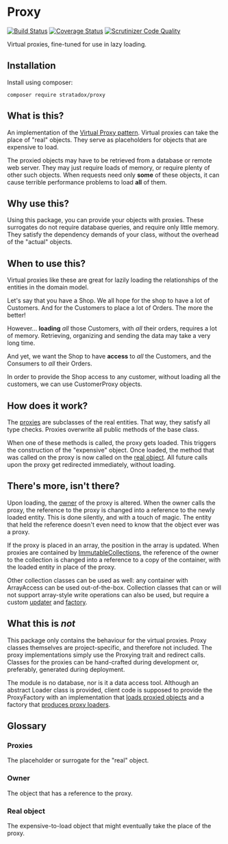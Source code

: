 # Proxy

[![Build Status](https://travis-ci.org/Stratadox/Proxy.svg?branch=master)](https://travis-ci.org/Stratadox/Proxy)
[![Coverage Status](https://coveralls.io/repos/github/Stratadox/Proxy/badge.svg?branch=master)](https://coveralls.io/github/Stratadox/Proxy?branch=master)
[![Scrutinizer Code Quality](https://scrutinizer-ci.com/g/Stratadox/Proxy/badges/quality-score.png?b=master)](https://scrutinizer-ci.com/g/Stratadox/Proxy/?branch=master)

Virtual proxies, fine-tuned for use in lazy loading.

## Installation

Install using composer:

`composer require stratadox/proxy`

## What is this?

An implementation of the [Virtual Proxy pattern](https://en.wikipedia.org/wiki/Proxy_pattern#Virtual_Proxy).
Virtual proxies can take the place of "real" objects. 
They serve as placeholders for objects that are expensive to load.

The proxied objects may have to be retrieved from a database or remote web server.
They may just require loads of memory, or require plenty of other such objects.
When requests need only **some** of these objects, it can cause terrible performance 
problems to load **all** of them.

## Why use this?

Using this package, you can provide your objects with proxies.
These surrogates do not require database queries, and require only little memory.
They satisfy the dependency demands of your class, without the overhead of the
"actual" objects.

## When to use this?

Virtual proxies like these are great for lazily loading the relationships of the
entities in the domain model.

Let's say that you have a Shop. We all hope for the shop to have a lot of Customers.
And for the Customers to place a lot of Orders. The more the better!

However... **loading** *all* those Customers, with *all* their orders, requires a 
lot of memory. Retrieving, organizing and sending the data may take a very long time.

And yet, we want the Shop to have **access** to *all* the Customers, and the
Consumers to *all* their Orders.

In order to provide the Shop access to any customer, without loading all the 
customers, we can use CustomerProxy objects.

## How does it work?

The [proxies](https://github.com/Stratadox/Proxy#proxies) are subclasses of the 
real entities.
That way, they satisfy all type checks.
Proxies overwrite all public methods of the base class.

When one of these methods is called, the proxy gets loaded.
This triggers the construction of the "expensive" object.
Once loaded, the method that was called on the proxy is now called on the [real object](https://github.com/Stratadox/Proxy#real-object).
All future calls upon the proxy get redirected immediately, without loading.

## There's more, isn't there?

Upon loading, the [owner](https://github.com/Stratadox/Proxy#owner) of the proxy 
is altered. When the owner calls the proxy, the reference to the proxy is changed 
into a reference to the newly loaded entity.
This is done silently, and with a touch of magic. The entity that held the reference
doesn't even need to know that the object ever was a proxy.

If the proxy is placed in an array, the position in the array is updated.
When proxies are contained by [ImmutableCollections](https://github.com/Stratadox/ImmutableCollection),
the reference of the owner to the collection is changed into a reference to a copy
of the container, with the loaded entity in place of the proxy.

Other collection classes can be used as well: any container with ArrayAccess can
be used out-of-the-box. Collection classes that can or will not support array-style
write operations can also be used, but require a custom [updater](https://github.com/Stratadox/ProxyContracts/blob/master/src/UpdatesTheProxyOwner.php)
and [factory](https://github.com/Stratadox/ProxyContracts/blob/master/src/ProducesOwnerUpdaters.php).

## What this is *not*

This package only contains the behaviour for the virtual proxies.
Proxy classes themselves are project-specific, and therefore not included.
The proxy implementations simply use the Proxying trait and redirect calls.
Classes for the proxies can be hand-crafted during development or, preferably, 
generated during deployment.

The module is no database, nor is it a data access tool. Although an abstract Loader 
class is provided, client code is supposed to provide the ProxyFactory with an 
implementation that [loads proxied objects](https://github.com/Stratadox/ProxyContracts/blob/master/src/LoadsProxiedObjects.php)
and a factory that [produces proxy loaders](https://github.com/Stratadox/ProxyContracts/blob/master/src/ProducesProxyLoaders.php).

## Glossary

### Proxies
The placeholder or surrogate for the "real" object.

### Owner
The object that has a reference to the proxy.

### Real object
The expensive-to-load object that might eventually take the place of the proxy.
